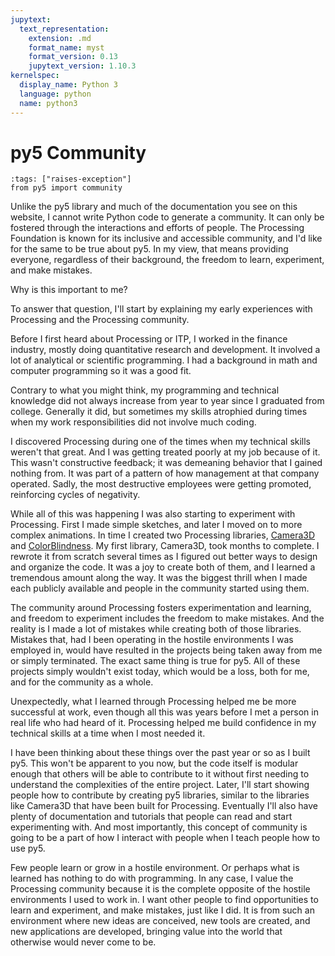 ```yaml
---
jupytext:
  text_representation:
    extension: .md
    format_name: myst
    format_version: 0.13
    jupytext_version: 1.10.3
kernelspec:
  display_name: Python 3
  language: python
  name: python3
---
```


# py5 Community

```{code-cell} ipython3
:tags: ["raises-exception"]
from py5 import community
```

Unlike the py5 library and much of the documentation you see on this
website, I cannot write Python code to generate a community. It can only
be fostered through the interactions and efforts of people. The
Processing Foundation is known for its inclusive and accessible
community, and I'd like for the same to be true about py5. In my view,
that means providing everyone, regardless of their background, the
freedom to learn, experiment, and make mistakes.

Why is this important to me?

To answer that question, I'll start by explaining my early experiences
with Processing and the Processing community.

Before I first heard about Processing or ITP, I worked in the finance
industry, mostly doing quantitative research and development. It
involved a lot of analytical or scientific programming. I had a
background in math and computer programming so it was a good fit.

Contrary to what you might think, my programming and technical knowledge
did not always increase from year to year since I graduated from
college. Generally it did, but sometimes my skills atrophied during
times when my work responsibilities did not involve much coding.

I discovered Processing during one of the times when my technical skills
weren't that great. And I was getting treated poorly at my job because
of it. This wasn't constructive feedback; it was demeaning behavior
that I gained nothing from. It was part of a pattern of how management
at that company operated. Sadly, the most destructive employees were
getting promoted, reinforcing cycles of negativity.

While all of this was happening I was also starting to experiment with
Processing. First I made simple sketches, and later I moved on to more
complex animations. In time I created two Processing libraries,
[Camera3D](https://ixora.io/projects/camera-3D/) and
[ColorBlindness](https://ixora.io/projects/colorblindness/). My first
library, Camera3D, took months to complete. I rewrote it from scratch
several times as I figured out better ways to design and organize the
code. It was a joy to create both of them, and I learned a tremendous
amount along the way. It was the biggest thrill when I made each
publicly available and people in the community started using them.

The community around Processing fosters experimentation and learning,
and freedom to experiment includes the freedom to make mistakes. And the
reality is I made a lot of mistakes while creating both of those
libraries. Mistakes that, had I been operating in the hostile
environments I was employed in, would have resulted in the projects
being taken away from me or simply terminated. The exact same thing is
true for py5. All of these projects simply wouldn't exist today, which
would be a loss, both for me, and for the community as a whole.

Unexpectedly, what I learned through Processing helped me be more
successful at work, even though all this was years before I met a person
in real life who had heard of it. Processing helped me build confidence
in my technical skills at a time when I most needed it.

I have been thinking about these things over the past year or so as I
built py5. This won't be apparent to you now, but the code itself is
modular enough that others will be able to contribute to it without
first needing to understand the complexities of the entire project.
Later, I'll start showing people how to contribute by creating py5
libraries, similar to the libraries like Camera3D that have been built
for Processing. Eventually I'll also have plenty of documentation and
tutorials that people can read and start experimenting with. And most
importantly, this concept of community is going to be a part of how I
interact with people when I teach people how to use py5.

Few people learn or grow in a hostile environment. Or perhaps what is
learned has nothing to do with programming. In any case, I value the
Processing community because it is the complete opposite of the hostile
environments I used to work in. I want other people to find
opportunities to learn and experiment, and make mistakes, just like I
did. It is from such an environment where new ideas are conceived, new
tools are created, and new applications are developed, bringing value
into the world that otherwise would never come to be.
